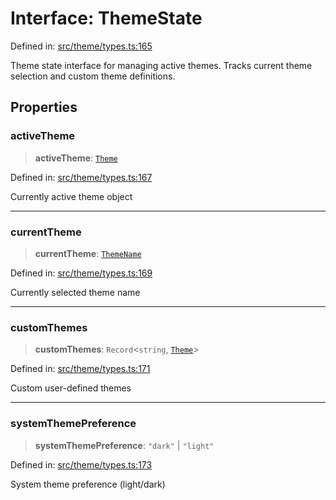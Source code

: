 # Interface: ThemeState

Defined in: [src/theme/types.ts:165](https://github.com/Nick2bad4u/Uptime-Watcher/blob/3cce0c3b352c8390536ca3c7399ece50a05faf18/src/theme/types.ts#L165)

Theme state interface for managing active themes.
Tracks current theme selection and custom theme definitions.

## Properties

### activeTheme

> **activeTheme**: [`Theme`](Theme.md)

Defined in: [src/theme/types.ts:167](https://github.com/Nick2bad4u/Uptime-Watcher/blob/3cce0c3b352c8390536ca3c7399ece50a05faf18/src/theme/types.ts#L167)

Currently active theme object

***

### currentTheme

> **currentTheme**: [`ThemeName`](../type-aliases/ThemeName.md)

Defined in: [src/theme/types.ts:169](https://github.com/Nick2bad4u/Uptime-Watcher/blob/3cce0c3b352c8390536ca3c7399ece50a05faf18/src/theme/types.ts#L169)

Currently selected theme name

***

### customThemes

> **customThemes**: `Record`\<`string`, [`Theme`](Theme.md)\>

Defined in: [src/theme/types.ts:171](https://github.com/Nick2bad4u/Uptime-Watcher/blob/3cce0c3b352c8390536ca3c7399ece50a05faf18/src/theme/types.ts#L171)

Custom user-defined themes

***

### systemThemePreference

> **systemThemePreference**: `"dark"` \| `"light"`

Defined in: [src/theme/types.ts:173](https://github.com/Nick2bad4u/Uptime-Watcher/blob/3cce0c3b352c8390536ca3c7399ece50a05faf18/src/theme/types.ts#L173)

System theme preference (light/dark)

